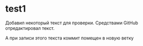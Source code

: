 # test1

Добавил некоторый текст для проверки.
Средствами GitHub отредактировал текст.

А при записи этого текста коммит помещен в новую ветку
